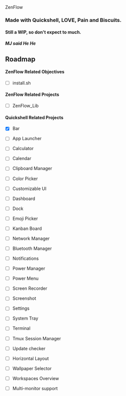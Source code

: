 ZenFlow

### Made with Quickshell, LOVE, Pain and Biscuits.

#### Still a WIP, so don't expect to much.

##### MJ said He He

## Roadmap

#### ZenFlow Related Objectives
- [ ] install.sh

#### ZenFlow Related Projects
- [ ] ZenFlow_Lib

#### Quickshell Related Projects
- [x] Bar
- [ ] App Launcher
- [ ] Calculator
- [ ] Calendar
- [ ] Clipboard Manager
- [ ] Color Picker
- [ ] Customizable UI
- [ ] Dashboard
- [ ] Dock
- [ ] Emoji Picker
- [ ] Kanban Board
- [ ] Network Manager
- [ ] Bluetooth Manager
- [ ] Notifications
- [ ] Power Manager
- [ ] Power Menu
- [ ] Screen Recorder
- [ ] Screenshot
- [ ] Settings
- [ ] System Tray
- [ ] Terminal
- [ ] Tmux Session Manager
- [ ] Update checker
- [ ] Horizontal Layout
- [ ] Wallpaper Selector
- [ ] Workspaces Overview
- [ ] Multi-monitor support


